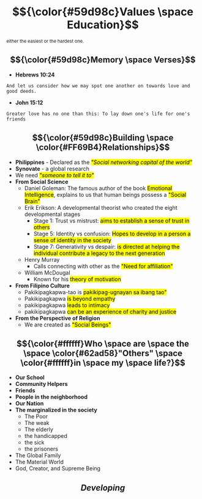 # $${\color{#59d98c}Values \space Education}$$ 
<sub>either the easiest or the hardest one.</sub>

## $${\color{#59d98c}Memory \space Verses}$$ 
- **Hebrews 10:24**
```
And let us consider how we may spot one another on towards love and good deeds.
```
- **John 15:12**
```
Greater love has no one than this: To lay down one's life for one's friends
```
## $${\color{#59d98c}Building \space \color{#FF69B4}Relationships}$$
- **Philippines** - Declared as the <mark><i>"Social networking capital of the world"</i></mark>
- **Synovate** - a global research
- We need <mark><i>"someone to tell it to"</i></mark>
- **From Social Science**
  - Daniel Goleman: The famous author of the book <mark>Emotional Intelligence</mark>, explains to us that human beings possess a <mark>"Social Brain"</mark>
  - Erik Erikson: A developmental theorist who created the eight developmental stages
    - Stage 1: Trust vs mistrust: <mark>aims to establish a sense of trust in others</mark>
    - Stage 5: Identity vs confusion: <mark>Hopes to develop in a person a sense of identity in the society</mark>
    - Stage 7: Generativity vs despair: <mark>is directed at helping the individual contribute a legacy to the next generation</mark>
  - Henry Murray
    - Calls connecting with other as the <mark>"Need for affiliation"</mark>
  - William McDougal
    - Known for his <mark>theory of motivation</mark>
- **From Filipino Culture**
  - Pakikipagkapwa-tao is <mark>pakikipag-ugnayan sa ibang tao"</mark>
  - Pakikipagkapwa <mark>is beyond empathy</mark>
  - pakikipagkapwa <mark>leads to intimacy</mark>
  - pakikipagkapwa <mark>can be an experience of charity and justice</mark>
- **From the Perspective of Religion**
  - We are created as <mark>"Social Beings"</mark>
## $${\color{#ffffff}Who \space are \space the \space \color{#62ad58}"Others" \space \color{#ffffff}in \space my \space life?}$$
- **Our School**
- **Community Helpers**
- **Friends**
- **People in the neighborhood**
- **Our Nation**
- **The marginalized in the society**
  - The Poor
  - The weak
  - The elderly
  - the handicapped
  - the sick
  - the prisoners
- The Global Family
- The Material World
- God, Creator, and Supreme Being
## $${Developing}$$
